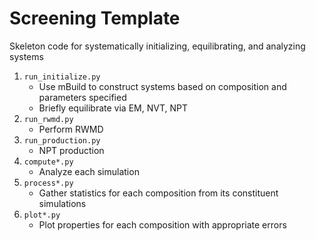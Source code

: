 # Screening Template  
Skeleton code for systematically initializing, equilibrating, and analyzing systems  
1. `run_initialize.py`
    * Use mBuild to construct systems based on composition and parameters specified
    * Briefly equilibrate via EM, NVT, NPT
2. `run_rwmd.py`
    * Perform RWMD 
3. `run_production.py`
    * NPT production
4. `compute*.py`
    * Analyze each simulation
5. `process*.py`
    * Gather statistics for each composition from its constituent simulations
6. `plot*.py`
    * Plot properties for each composition with appropriate errors
